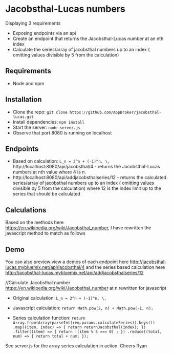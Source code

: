 # Jacobsthal-Lucas numbers

Displaying 3 requirements
- Exposing endpoints via an api
- Create an endpoint that returns the Jacobsthal-Lucas number at an nth index
- Calculate the series/array of jacobsthal numbers up to an index ( omitting values divisible by 5 from the calculation)

## Requirements

- Node and npm

## Installation

- Clone the repo: `git clone https://github.com/AppBroker/jacobsthal-lucas.git`
- Install dependencies: `npm install`
- Start the server: `node server.js`
- Observe that port 8080 is running on localhost

## Endpoints
- Based on calculation:  `L_n = 2^n + (-1)^n. \,`
http://localhost:8080/api/jacobsthal/4 - returns the Jacobsthal-Lucas numbers at nth value where 4 is n.
- http://localhost:8080/api/addjacobsthalseries/12 - returns the calculated series/array of jacobsthal numbers up to an index ( omitting values divisible by 5 from the calculation) where 12 is the index limit up to the series that should be calculated

## Calculations
Based on the methods here https://en.wikipedia.org/wiki/Jacobsthal_number, I have rewritten the javascript method to match as follows

## Demo
You can also preview view a demos of each endpoint here http://jacobsthal-lucas.mybluemix.net/api/jacobsthal/4 and the series based calculation here http://jacobsthal-lucas.mybluemix.net/api/addjacobsthalseries/12

//Calculate Jacobsthal number https://en.wikipedia.org/wiki/Jacobsthal_number at n rewritten for javascript

- Original calculation:  `L_n = 2^n + (-1)^n. \,`

- Javascript calculation: `return Math.pow(2, n) + Math.pow(-1, n);`
- Series calculation function: `return Array.from(Array(parseInt(req.params.calculateSeries)).keys())
		.map((item, index) => {
			return returnJacobsthal(index);
		})
		.filter((item) => {
			return !(item % 5 === 0) ;
		})
		.reduce((total, num) => {
    		return total + num;
		});`


See server.js for the array series calculation in action.
Cheers
Ryan
